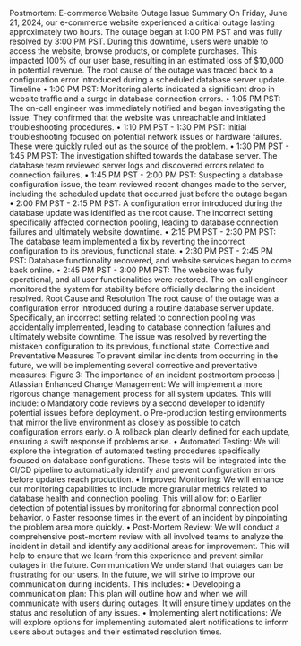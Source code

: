 Postmortem: E-commerce Website Outage
Issue Summary
On Friday, June 21, 2024, our e-commerce website experienced a critical outage lasting approximately two hours. The outage began at 1:00 PM PST and was fully resolved by 3:00 PM PST. During this downtime, users were unable to access the website, browse products, or complete purchases. This impacted 100% of our user base, resulting in an estimated loss of $10,000 in potential revenue. The root cause of the outage was traced back to a configuration error introduced during a scheduled database server update.
Timeline
•	1:00 PM PST: Monitoring alerts indicated a significant drop in website traffic and a surge in database connection errors.
•	1:05 PM PST: The on-call engineer was immediately notified and began investigating the issue. They confirmed that the website was unreachable and initiated troubleshooting procedures.
•	1:10 PM PST - 1:30 PM PST: Initial troubleshooting focused on potential network issues or hardware failures. These were quickly ruled out as the source of the problem.
•	1:30 PM PST - 1:45 PM PST: The investigation shifted towards the database server. The database team reviewed server logs and discovered errors related to connection failures.
•	1:45 PM PST - 2:00 PM PST: Suspecting a database configuration issue, the team reviewed recent changes made to the server, including the scheduled update that occurred just before the outage began.
•	2:00 PM PST - 2:15 PM PST: A configuration error introduced during the database update was identified as the root cause. The incorrect setting specifically affected connection pooling, leading to database connection failures and ultimately website downtime.
•	2:15 PM PST - 2:30 PM PST: The database team implemented a fix by reverting the incorrect configuration to its previous, functional state.
•	2:30 PM PST - 2:45 PM PST: Database functionality recovered, and website services began to come back online.
•	2:45 PM PST - 3:00 PM PST: The website was fully operational, and all user functionalities were restored. The on-call engineer monitored the system for stability before officially declaring the incident resolved.
Root Cause and Resolution
The root cause of the outage was a configuration error introduced during a routine database server update. Specifically, an incorrect setting related to connection pooling was accidentally implemented, leading to database connection failures and ultimately website downtime. The issue was resolved by reverting the mistaken configuration to its previous, functional state.
Corrective and Preventative Measures
To prevent similar incidents from occurring in the future, we will be implementing several corrective and preventative measures:
Figure 3: The importance of an incident postmortem process | Atlassian
Enhanced Change Management: We will implement a more rigorous change management process for all system updates. This will include:
o	Mandatory code reviews by a second developer to identify potential issues before deployment.
o	Pre-production testing environments that mirror the live environment as closely as possible to catch configuration errors early.
o	A rollback plan clearly defined for each update, ensuring a swift response if problems arise.
•	Automated Testing: We will explore the integration of automated testing procedures specifically focused on database configurations. These tests will be integrated into the CI/CD pipeline to automatically identify and prevent configuration errors before updates reach production.
•	Improved Monitoring: We will enhance our monitoring capabilities to include more granular metrics related to database health and connection pooling. This will allow for:
o	Earlier detection of potential issues by monitoring for abnormal connection pool behavior.
o	Faster response times in the event of an incident by pinpointing the problem area more quickly.
•	Post-Mortem Review: We will conduct a comprehensive post-mortem review with all involved teams to analyze the incident in detail and identify any additional areas for improvement. This will help to ensure that we learn from this experience and prevent similar outages in the future.
Communication
We understand that outages can be frustrating for our users. In the future, we will strive to improve our communication during incidents. This includes:
•	Developing a communication plan: This plan will outline how and when we will communicate with users during outages. It will ensure timely updates on the status and resolution of any issues.
•	Implementing alert notifications: We will explore options for implementing automated alert notifications to inform users about outages and their estimated resolution times.

